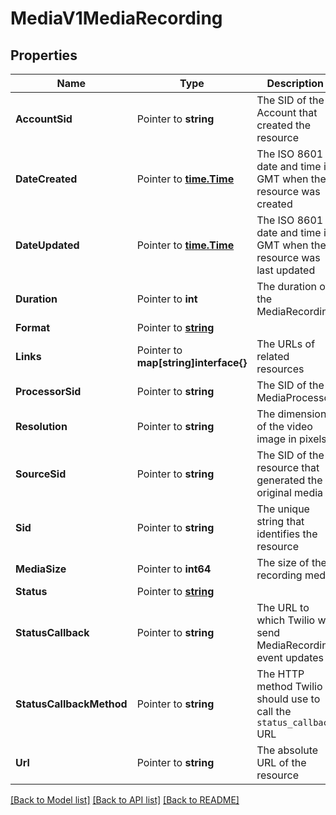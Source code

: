 # MediaV1MediaRecording

## Properties

Name | Type | Description | Notes
------------ | ------------- | ------------- | -------------
**AccountSid** | Pointer to **string** | The SID of the Account that created the resource |
**DateCreated** | Pointer to [**time.Time**](time.Time.md) | The ISO 8601 date and time in GMT when the resource was created |
**DateUpdated** | Pointer to [**time.Time**](time.Time.md) | The ISO 8601 date and time in GMT when the resource was last updated |
**Duration** | Pointer to **int** | The duration of the MediaRecording |
**Format** | Pointer to [**string**](MediaRecordingEnumFormat.md) |  |
**Links** | Pointer to **map[string]interface{}** | The URLs of related resources |
**ProcessorSid** | Pointer to **string** | The SID of the MediaProcessor |
**Resolution** | Pointer to **string** | The dimensions of the video image in pixels |
**SourceSid** | Pointer to **string** | The SID of the resource that generated the original media |
**Sid** | Pointer to **string** | The unique string that identifies the resource |
**MediaSize** | Pointer to **int64** | The size of the recording media |
**Status** | Pointer to [**string**](MediaRecordingEnumStatus.md) |  |
**StatusCallback** | Pointer to **string** | The URL to which Twilio will send MediaRecording event updates |
**StatusCallbackMethod** | Pointer to **string** | The HTTP method Twilio should use to call the `status_callback` URL |
**Url** | Pointer to **string** | The absolute URL of the resource |

[[Back to Model list]](../README.md#documentation-for-models) [[Back to API list]](../README.md#documentation-for-api-endpoints) [[Back to README]](../README.md)


